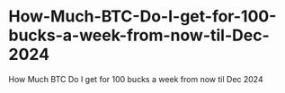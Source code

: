 # How-Much-BTC-Do-I-get-for-100-bucks-a-week-from-now-til-Dec-2024
How Much BTC Do I get for 100 bucks a week from now til Dec 2024
